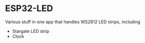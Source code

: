 # ESP32-LED

Various stuff in one app that handles WS2812 LED strips, including

- Stargate LED strip
- Clock


